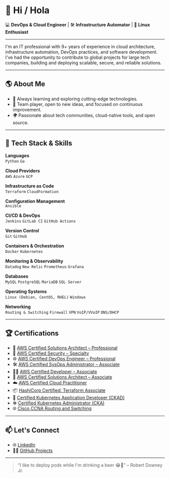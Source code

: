 # 👋 Hi / Hola

💻 **DevOps & Cloud Engineer** | 🛠️ **Infrastructure Automator** | 🐧 **Linux Enthusiast**

---

I'm an IT professional with 9+ years of experience in cloud architecture, infrastructure automation, DevOps practices, and software development. I've had the opportunity to contribute to global projects for large tech companies, building and deploying scalable, secure, and reliable solutions.

---

## 🌎 About Me

- 🧠 Always learning and exploring cutting-edge technologies.
- 🤝 Team player, open to new ideas, and focused on continuous improvement.
- 🌍 Passionate about tech communities, cloud-native tools, and open source.

---

## 🧰 Tech Stack & Skills

**Languages**  
`Python` `Go`

**Cloud Providers**  
`AWS` `Azure` `GCP`

**Infrastructure as Code**  
`Terraform` `CloudFormation`

**Configuration Management**  
`Ansible`

**CI/CD & DevOps**  
`Jenkins` `GitLab CI` `GitHub Actions`

**Version Control**  
`Git` `GitHub`

**Containers & Orchestration**  
`Docker` `Kubernetes`

**Monitoring & Observability**  
`Datadog` `New Relic` `Prometheus` `Grafana`

**Databases**  
`MySQL` `PostgreSQL` `MariaDB` `SQL Server`

**Operating Systems**  
`Linux (Debian, CentOS, RHEL)` `Windows`

**Networking**  
`Routing & Switching` `Firewall` `VPN` `VoIP/VVoIP` `DNS/DHCP`

---

## 🏆 Certifications

- 🧠 [AWS Certified Solutions Architect – Professional](https://bit.ly/45cLslb)
- 🔐 [AWS Certified Security – Specialty](https://bit.ly/3ZrAXLR)
- ⚙️ [AWS Certified DevOps Engineer – Professional](https://bit.ly/3NXuOAG)
- 🛠 [AWS Certified SysOps Administrator – Associate](https://bit.ly/41S3hoN)
- 🧑‍💻 [AWS Certified Developer – Associate](https://bit.ly/3oDjmAo)
- 🧰 [AWS Certified Solutions Architect – Associate](https://bit.ly/415ZKDt)
- ☁️ [AWS Certified Cloud Practitioner](https://bit.ly/3xVJisq)
- 📦 [HashiCorp Certified: Terraform Associate](https://bit.ly/3DX4SR2)
- 🧪 [Certified Kubernetes Application Developer (CKAD)](https://bit.ly/4h1S8Zw)
- ☸️ [Certified Kubernetes Administrator (CKA)](https://bit.ly/3Rit9Em)
- 🌐 [Cisco CCNA Routing and Switching](https://bit.ly/3fq1tQr)

---

## 📫 Let's Connect

- 🌐 [LinkedIn](https://linkedin.com/in/andymartinezot)
- 🧑‍💻 [GitHub Projects](https://github.com/andymartinezot)
---

> “I like to deploy pods while I'm drinking a beer 😂🍺” – Robert Downey Jr.
